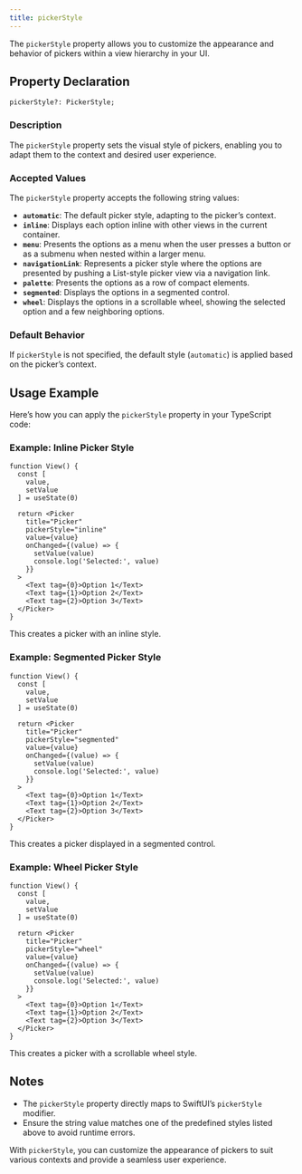 ```yaml
---
title: pickerStyle
---
```


The `pickerStyle` property allows you to customize the appearance and behavior of pickers within a view hierarchy in your UI.

## Property Declaration

```tsx
pickerStyle?: PickerStyle;
```

### Description
The `pickerStyle` property sets the visual style of pickers, enabling you to adapt them to the context and desired user experience.

### Accepted Values
The `pickerStyle` property accepts the following string values:

- **`automatic`**: The default picker style, adapting to the picker’s context.
- **`inline`**: Displays each option inline with other views in the current container.
- **`menu`**: Presents the options as a menu when the user presses a button or as a submenu when nested within a larger menu.
- **`navigationLink`**: Represents a picker style where the options are presented by pushing a List-style picker view via a navigation link.
- **`palette`**: Presents the options as a row of compact elements.
- **`segmented`**: Displays the options in a segmented control.
- **`wheel`**: Displays the options in a scrollable wheel, showing the selected option and a few neighboring options.

### Default Behavior
If `pickerStyle` is not specified, the default style (`automatic`) is applied based on the picker’s context.

## Usage Example

Here’s how you can apply the `pickerStyle` property in your TypeScript code:

### Example: Inline Picker Style

```tsx
function View() {
  const [
    value,
    setValue
  ] = useState(0)

  return <Picker
    title="Picker"
    pickerStyle="inline"
    value={value}
    onChanged={(value) => {
      setValue(value)
      console.log('Selected:', value)
    }}
  >
    <Text tag={0}>Option 1</Text>
    <Text tag={1}>Option 2</Text>
    <Text tag={2}>Option 3</Text>
  </Picker>
}
```

This creates a picker with an inline style.

### Example: Segmented Picker Style

```tsx
function View() {
  const [
    value,
    setValue
  ] = useState(0)

  return <Picker
    title="Picker"
    pickerStyle="segmented"
    value={value}
    onChanged={(value) => {
      setValue(value)
      console.log('Selected:', value)
    }}
  >
    <Text tag={0}>Option 1</Text>
    <Text tag={1}>Option 2</Text>
    <Text tag={2}>Option 3</Text>
  </Picker>
}
```

This creates a picker displayed in a segmented control.

### Example: Wheel Picker Style

```tsx
function View() {
  const [
    value,
    setValue
  ] = useState(0)

  return <Picker
    title="Picker"
    pickerStyle="wheel"
    value={value}
    onChanged={(value) => {
      setValue(value)
      console.log('Selected:', value)
    }}
  >
    <Text tag={0}>Option 1</Text>
    <Text tag={1}>Option 2</Text>
    <Text tag={2}>Option 3</Text>
  </Picker>
}
```

This creates a picker with a scrollable wheel style.

## Notes
- The `pickerStyle` property directly maps to SwiftUI’s `pickerStyle` modifier.
- Ensure the string value matches one of the predefined styles listed above to avoid runtime errors.

With `pickerStyle`, you can customize the appearance of pickers to suit various contexts and provide a seamless user experience.
